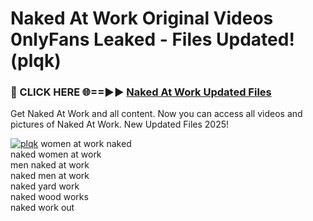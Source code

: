 # Naked At Work Original Videos 0nlyFans Leaked - Files Updated! (plqk)

<h3>🔴 CLICK HERE 🌐==►► <a href="https://tinyurl.com/up5wt9bj" rel="nofollow">Naked At Work Updated Files</a></h3>

Get Naked At Work and all content. Now you can access all videos and pictures of Naked At Work. New Updated Files 2025!

[![plqk](https://i.imgur.com/ABiUzMV.gif)](https://tinyurl.com/up5wt9bj)
women at work naked<br>
naked women at work<br>
men naked at work<br>
naked men at work<br>
naked yard work<br>
naked wood works<br>
naked work out